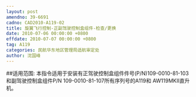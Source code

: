 ```yaml
---
layout: post
amendno: 39-6691
cadno: CAD2010-A119-02
title: 旋翼飞行控制-正副驾驶控制盒组件-检查/更换
date: 2010-07-06 00:00:00 +0800
effdate: 2010-07-07 00:00:00 +0800
tag: A119
categories: 民航华东地区管理局适航审定处
author: 沈国峰
---
```


##适用范围:
本指令适用于安装有正驾驶控制盒组件件号(P/N)109-0010-81-103和副驾驶控制盒组件P/N 109-0010-81-107所有序列号的A119和 AW119MKII直升机。

